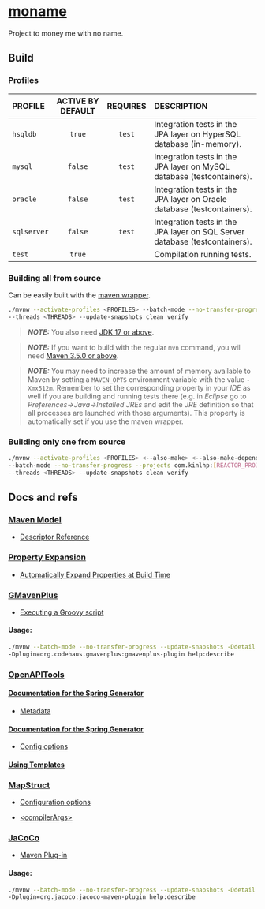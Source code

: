 # [moname](https://moname.kinlhp.com)

Project to money me with no name.

## Build

### Profiles

| PROFILE     | ACTIVE BY DEFAULT | REQUIRES | DESCRIPTION                                                                 |
|:------------|:-----------------:|:--------:|:----------------------------------------------------------------------------|
| `hsqldb`    |      `true`       |  `test`  | Integration tests in the JPA layer on HyperSQL database (in-memory).        |
| `mysql`     |      `false`      |  `test`  | Integration tests in the JPA layer on MySQL database (testcontainers).      |
| `oracle`    |      `false`      |  `test`  | Integration tests in the JPA layer on Oracle database (testcontainers).     |
| `sqlserver` |      `false`      |  `test`  | Integration tests in the JPA layer on SQL Server database (testcontainers). |
| `test`      |      `true`       |          | Compilation running tests.                                                  |

### Building all from source

Can be easily built with the
[maven wrapper](https://github.com/takari/maven-wrapper).

```sh
./mvnw --activate-profiles <PROFILES> --batch-mode --no-transfer-progress \
--threads <THREADS> --update-snapshots clean verify
```

> ***NOTE:*** You also need [JDK 17 or above](https://adoptium.net).

> ***NOTE:*** If you want to build with the regular `mvn` command, you will need
[Maven 3.5.0 or above](https://maven.apache.org/docs/history.html).

> ***NOTE:*** You may need to increase the amount of memory available to Maven
> by setting a `MAVEN_OPTS` environment variable with the value `-Xmx512m`.
> Remember to set the corresponding property in your _IDE_ as well if you are
> building and running tests there (e.g. in _Eclipse_ go to
> _Preferences→Java→Installed JREs_ and edit the _JRE_ definition so that all
> processes are launched with those arguments). This property is automatically
> set if you use the maven wrapper.

### Building only one from source

```sh
./mvnw --activate-profiles <PROFILES> <--also-make> <--also-make-dependents> \
--batch-mode --no-transfer-progress --projects com.kinlhp:[REACTOR_PROJECT] \
--threads <THREADS> --update-snapshots clean verify
```

## Docs and refs

### [Maven Model](#maven-model)

* [Descriptor Reference](https://maven.apache.org/ref/current/maven-model/maven.html)

### [Property Expansion](#property-expansion)

* [Automatically Expand Properties at Build Time](https://docs.spring.io/spring-boot/docs/current/reference/html/howto.html#howto.properties-and-configuration.expand-properties)

### [GMavenPlus](#gmavenplus)

* [Executing a Groovy script](https://github.com/groovy/GMavenPlus/wiki/Usage#executing-a-groovy-script)

#### Usage:
```sh
./mvnw --batch-mode --no-transfer-progress --update-snapshots -Ddetail \
-Dplugin=org.codehaus.gmavenplus:gmavenplus-plugin help:describe
```

### [OpenAPITools](https://github.com/OpenAPITools/openapi-generator/blob/master/modules/openapi-generator-maven-plugin/README.md)

#### [Documentation for the Spring Generator](#openapi-generator-spring-metadata)

* [Metadata](https://openapi-generator.tech/docs/generators/spring/#metadata)

#### [Documentation for the Spring Generator](#openapi-generator-spring-config-options)

* [Config options](https://openapi-generator.tech/docs/generators/spring/#config-options)

#### [Using Templates](https://openapi-generator.tech/docs/templating)

### [MapStruct](https://mapstruct.org/documentation/stable/reference/html/)

* [Configuration options](https://mapstruct.org/documentation/stable/reference/html/#configuration-options)

* [\<compilerArgs\>](https://maven.apache.org/plugins/maven-compiler-plugin/compile-mojo.html#compilerArgs)

### [JaCoCo](#jacoco)

* [Maven Plug-in](https://www.jacoco.org/jacoco/trunk/doc/maven.html)

#### Usage:
```sh
./mvnw --batch-mode --no-transfer-progress --update-snapshots -Ddetail \
-Dplugin=org.jacoco:jacoco-maven-plugin help:describe
```
